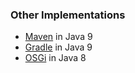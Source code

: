 
### Other Implementations

* [Maven](https://github.com/codetojoy/WarO_Java_9_Maven) in Java 9
* [Gradle](https://github.com/codetojoy/WarO_Java_9_Gradle) in Java 9
* [OSGi](https://github.com/codetojoy/WarO_Java_OSGi) in Java 8
